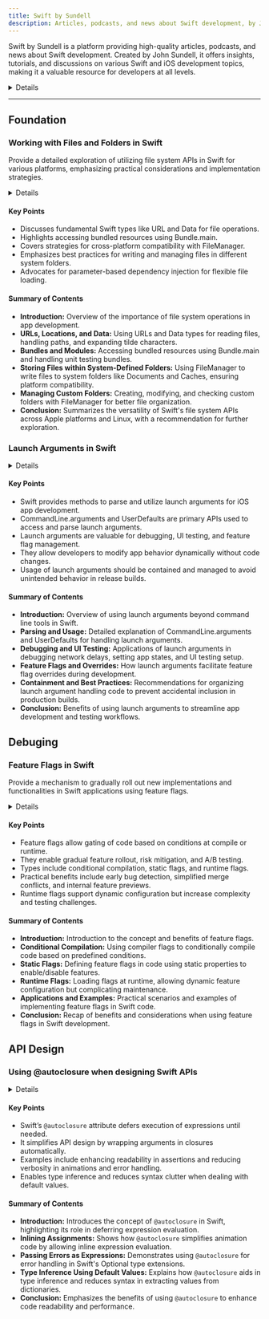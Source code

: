 ```yaml
---
title: Swift by Sundell
description: Articles, podcasts, and news about Swift development, by John Sundell. Since early 2017, Swift by Sundell has been publishing valuable content covering a wide range of topics, freely accessible to developers of all skill levels.
---
```


Swift by Sundell is a platform providing high-quality articles, podcasts, and news about Swift development. Created by John Sundell, it offers insights, tutorials, and discussions on various Swift and iOS development topics, making it a valuable resource for developers at all levels.

<details>
**URL:** https://www.swiftbysundell.com

**Authors:** `John Sundell`

**Complexity Levels:**
   - **Beginner:** 30%
   - **Intermediate:** 40%
   - **Advanced:** 30%

**Frequency of Posting:** Weekly

**Types of Content:**
   - **Articles:** 40% (In-depth articles and best practices)
   - **Podcasts:** 30% (Discussions and interviews)
   - **Tutorials:** 20% (Step-by-step guides and practical examples)
   - **News:** 10% (Updates on Swift and iOS development)

**Additional Features:**
   - **Newsletter:** Available for regular updates and news.
   - **Podcast:** Weekly podcast episodes discussing various topics in Swift development.
   - **Books and Courses:** Extensive learning resources.
</details>

<LinkCard title="Visit Swift by Sundell" href="https://www.swiftbysundell.com" />

---

## Foundation

### Working with Files and Folders in Swift

Provide a detailed exploration of utilizing file system APIs in Swift for various platforms, emphasizing practical considerations and implementation strategies.

<details>

**URL:** https://www.swiftbysundell.com/articles/working-with-files-and-folders-in-swift/

**Published:** 30 Aug 2020  

**Authors:** John Sundell

**Tags:**  
`file system`, `data`, `state management`

</details>

#### Key Points
- Discusses fundamental Swift types like URL and Data for file operations.
- Highlights accessing bundled resources using Bundle.main.
- Covers strategies for cross-platform compatibility with FileManager.
- Emphasizes best practices for writing and managing files in different system folders.
- Advocates for parameter-based dependency injection for flexible file loading.

#### Summary of Contents
- **Introduction:** Overview of the importance of file system operations in app development.
- **URLs, Locations, and Data:** Using URLs and Data types for reading files, handling paths, and expanding tilde characters.
- **Bundles and Modules:** Accessing bundled resources using Bundle.main and handling unit testing bundles.
- **Storing Files within System-Defined Folders:** Using FileManager to write files to system folders like Documents and Caches, ensuring platform compatibility.
- **Managing Custom Folders:** Creating, modifying, and checking custom folders with FileManager for better file organization.
- **Conclusion:** Summarizes the versatility of Swift's file system APIs across Apple platforms and Linux, with a recommendation for further exploration.

<LinkCard title="Read Full Article" href="https://www.swiftbysundell.com/articles/working-with-files-and-folders-in-swift/" />

### Launch Arguments in Swift

<details>

**URL:** https://www.swiftbysundell.com/articles/launch-arguments-in-swift/

**Published:** 20 May 2018

**Authors:** John Sundell

**Tags:**  
`scripting`, `debugging`, `ui testing`

</details>

#### Key Points
- Swift provides methods to parse and utilize launch arguments for iOS app development.
- CommandLine.arguments and UserDefaults are primary APIs used to access and parse launch arguments.
- Launch arguments are valuable for debugging, UI testing, and feature flag management.
- They allow developers to modify app behavior dynamically without code changes.
- Usage of launch arguments should be contained and managed to avoid unintended behavior in release builds.

#### Summary of Contents
- **Introduction:** Overview of using launch arguments beyond command line tools in Swift.
- **Parsing and Usage:** Detailed explanation of CommandLine.arguments and UserDefaults for handling launch arguments.
- **Debugging and UI Testing:** Applications of launch arguments in debugging network delays, setting app states, and UI testing setup.
- **Feature Flags and Overrides:** How launch arguments facilitate feature flag overrides during development.
- **Containment and Best Practices:** Recommendations for organizing launch argument handling code to prevent accidental inclusion in production builds.
- **Conclusion:** Benefits of using launch arguments to streamline app development and testing workflows.

<LinkCard title="Read Full Article" href="https://www.swiftbysundell.com/articles/launch-arguments-in-swift/" />

## Debuging

### Feature Flags in Swift

Provide a mechanism to gradually roll out new implementations and functionalities in Swift applications using feature flags.

<details>

**URL:** https://www.swiftbysundell.com/articles/feature-flags-in-swift/

**Published:** 25 Mar 2018  

**Authors:** John Sundell

**Tags:**  
`architecture`, `feature flags`, `maintenance`

</details>

#### Key Points
- Feature flags allow gating of code based on conditions at compile or runtime.
- They enable gradual feature rollout, risk mitigation, and A/B testing.
- Types include conditional compilation, static flags, and runtime flags.
- Practical benefits include early bug detection, simplified merge conflicts, and internal feature previews.
- Runtime flags support dynamic configuration but increase complexity and testing challenges.

#### Summary of Contents
- **Introduction:** Introduction to the concept and benefits of feature flags.
- **Conditional Compilation:** Using compiler flags to conditionally compile code based on predefined conditions.
- **Static Flags:** Defining feature flags in code using static properties to enable/disable features.
- **Runtime Flags:** Loading flags at runtime, allowing dynamic feature configuration but complicating maintenance.
- **Applications and Examples:** Practical scenarios and examples of implementing feature flags in Swift code.
- **Conclusion:** Recap of benefits and considerations when using feature flags in Swift development.

<LinkCard title="Read Full Article" href="https://www.swiftbysundell.com/articles/feature-flags-in-swift/" />

## API Design

### Using @autoclosure when designing Swift APIs

<details>

**URL:** https://www.swiftbysundell.com/articles/using-autoclosure-when-designing-swift-apis/

**Published:** 28 May 2017

**Authors:** John Sundell

**Tags:**  
`language features`, `api design`

</details>

#### Key Points
- Swift’s `@autoclosure` attribute defers execution of expressions until needed.
- It simplifies API design by wrapping arguments in closures automatically.
- Examples include enhancing readability in assertions and reducing verbosity in animations and error handling.
- Enables type inference and reduces syntax clutter when dealing with default values.

#### Summary of Contents
- **Introduction:** Introduces the concept of `@autoclosure` in Swift, highlighting its role in deferring expression evaluation.
- **Inlining Assignments:** Shows how `@autoclosure` simplifies animation code by allowing inline expression evaluation.
- **Passing Errors as Expressions:** Demonstrates using `@autoclosure` for error handling in Swift's Optional type extensions.
- **Type Inference Using Default Values:** Explains how `@autoclosure` aids in type inference and reduces syntax in extracting values from dictionaries.
- **Conclusion:** Emphasizes the benefits of using `@autoclosure` to enhance code readability and performance.

<LinkCard title="Read Full Article" href="https://www.swiftbysundell.com/articles/using-autoclosure-when-designing-swift-apis/" />

